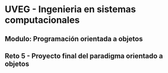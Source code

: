 # UVEG - Ingenieria en sistemas computacionales

## Modulo: Programación orientada a objetos

## Reto 5 - Proyecto final del paradigma orientado a objetos
